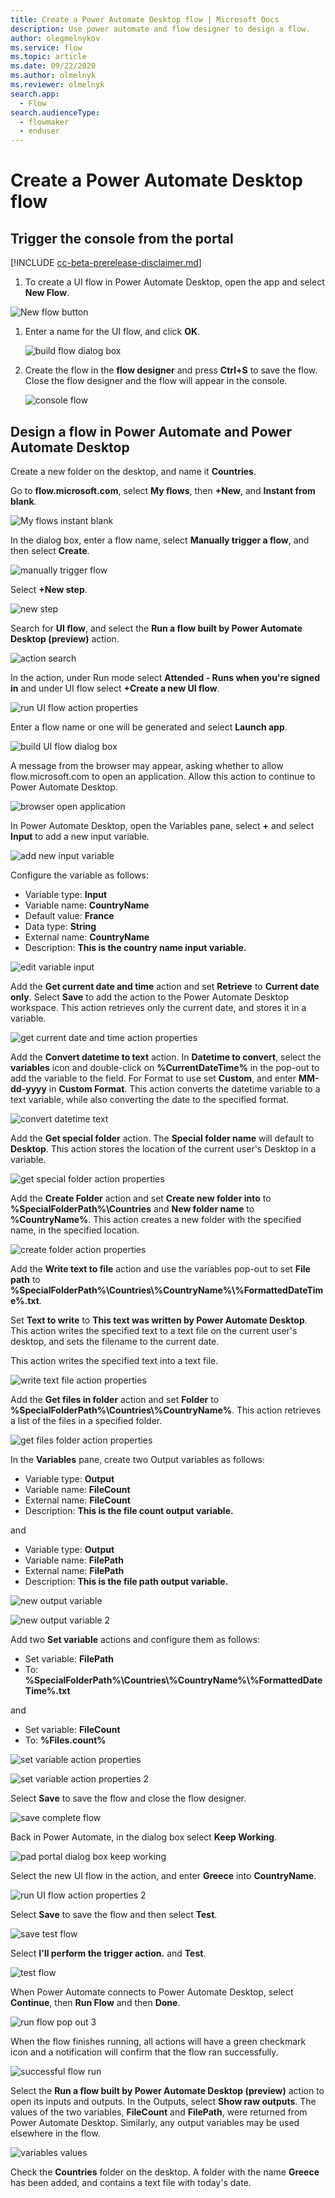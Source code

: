 ```yaml
---
title: Create a Power Automate Desktop flow | Microsoft Docs
description: Use power automate and flow designer to design a flow.
author: olegmelnykov
ms.service: flow
ms.topic: article
ms.date: 09/22/2020
ms.author: olmelnyk
ms.reviewer: olmelnyk
search.app: 
  - Flow
search.audienceType: 
  - flowmaker
  - enduser
---
```


# Create a Power Automate Desktop flow


## Trigger the console from the portal

[!INCLUDE [cc-beta-prerelease-disclaimer.md](../../includes/cc-beta-prerelease-disclaimer.md)]

1. To create a UI flow in Power Automate Desktop, open the app and select **New Flow**.
<!--note from editor: Prefer to use UI flow or flows instead of just flow or flows. Style guideline: https://styleguides.azurewebsites.net/Styleguide/Read?id=2696&topicid=46475-->
<!--note from editor: you don't need to include the plus sign when you refer to UI elements.-->


   ![New flow button](\media\create-flow-console\console.png)

1. Enter a name for the UI flow, and click **OK**.

   ![build flow dialog box](\media\create-flow-console\build-flow-dialog.png)

1. Create the flow in the **flow designer** and press **Ctrl+S** to save the flow. Close the flow designer and the flow will appear in the console.

   ![console flow](\media\create-flow-console\console-flow.png)


## Design a flow in Power Automate and Power Automate Desktop

Create a new folder on the desktop, and name it **Countries**.

Go to **flow.microsoft.com**, select **My flows**, then **+New**, and **Instant from blank**.

![My flows instant blank](\media\design-flow\my-flows-instant-blank.png)

In the dialog box, enter a flow name, select **Manually trigger a flow**, and then select **Create**.

![manually trigger flow](\media\design-flow\manually-trigger-flow.png)

Select **+New step**.

![new step](\media\design-flow\new-step.png)

Search for **UI flow**, and select the **Run a flow built by Power Automate Desktop (preview)** action.

![action search](\media\design-flow\action-search.png)

In the action, under Run mode select **Attended - Runs when you're signed in** and under UI flow select **+Create a new UI flow**.

![run UI flow action properties](\media\design-flow\run-ui-flow-v2-action-properties.png)

Enter a flow name or one will be generated and select **Launch app**.

![build UI flow dialog box](\media\design-flow\build-UI-flow-dialog.png)

A message from the browser may appear, asking whether to allow flow.microsoft.com to open an application. Allow this action to continue to Power Automate Desktop.

![browser open application](\media\design-flow\browser-open-application.png)

In Power Automate Desktop, open the Variables pane, select **+** and select **Input** to add a new input variable.

![add new input variable](\media\design-flow\add-new-input-variable.png)

Configure the variable as follows:
* Variable type: **Input**
* Variable name: **CountryName**
* Default value: **France**
* Data type: **String**
* External name: **CountryName**
* Description: **This is the country name input variable.**

![edit variable input](\media\design-flow\edit-variable-input.png)

Add the **Get current date and time** action and set **Retrieve** to **Current date only**. Select **Save** to add the action to the Power Automate Desktop workspace. This action retrieves only the current date, and stores it in a variable.

![get current date and time action properties](\media\design-flow\get-current-date-and-time-action-properties.png)

Add the **Convert datetime to text** action. In **Datetime to convert**, select the **variables** icon and double-click on **%CurrentDateTime%** in the pop-out to add the variable to the field. For Format to use set **Custom**, and enter **MM-dd-yyyy** in **Custom Format**. This action converts the datetime variable to a text variable, while also converting the date to the specified format.

![convert datetime text](\media\design-flow\convert-datetime-text.png)

Add the **Get special folder** action. The **Special folder name** will default to **Desktop**. This action stores the location of the current user's Desktop in a variable.

![get special folder action properties](\media\design-flow\get-special-folder-action-properties.png)

Add the **Create Folder** action and set **Create new folder into** to **%SpecialFolderPath%\Countries** and **New folder name** to **%CountryName%**. This action creates a new folder with the specified name, in the specified location.

![create folder action properties](\media\design-flow\create-folder-action-properties.png)

Add the **Write text to file** action and use the variables pop-out to set **File path** to **%SpecialFolderPath%\Countries\\%CountryName%\\%FormattedDateTime%.txt**. 

Set **Text to write** to **This text was written by Power Automate Desktop**. This action writes the specified text to a text file on the current user's desktop, and sets the filename to the current date.

This action writes the specified text into a text file.

![write text file action properties](\media\design-flow\write-text-file-action-properties.png)

Add the **Get files in folder** action and set **Folder** to **%SpecialFolderPath%\Countries\\%CountryName%**. This action retrieves a list of the files in a specified folder.

![get files folder action properties](\media\design-flow\get-files-folder-action-properties.png)

In the **Variables** pane, create two Output variables as follows:

* Variable type: **Output**
* Variable name: **FileCount**
* External name: **FileCount**
* Description: **This is the file count output variable.**

and

* Variable type: **Output**
* Variable name: **FilePath**
* External name: **FilePath**
* Description: **This is the file path output variable.**

![new output variable](\media\design-flow\new-output-variable.png)

![new output variable 2](\media\design-flow\new-output-variable-2.png)

Add two **Set variable** actions and configure them as follows:

* Set variable: **FilePath**
* To: **%SpecialFolderPath%\Countries\\%CountryName%\\%FormattedDateTime%.txt**

and

* Set variable: **FileCount**
* To: **%Files.count%**

![set variable action properties](\media\design-flow\set-variable-action-properties.png)

![set variable action properties 2](\media\design-flow\set-variable-action-properties-2.png)

Select **Save** to save the flow and close the flow designer.

![save complete flow](\media\design-flow\save-complete-flow.png)

Back in Power Automate, in the dialog box select **Keep Working**.

![pad portal dialog box keep working](\media\design-flow\pad-portal-dialog-keep-working.png)

Select the new UI flow in the action, and enter **Greece** into **CountryName**.

![run UI flow action properties 2](\media\design-flow\run-ui-flow-v2-action-properties-2.png)

Select **Save** to save the flow and then select **Test**.

![save test flow](\media\design-flow\save-test-flow.png)

Select **I'll perform the trigger action.** and **Test**.

![test flow](\media\design-flow\test-flow.png)

When Power Automate connects to Power Automate Desktop, select **Continue**, then **Run Flow** and then **Done**.

![run flow pop out 3](\media\design-flow\run-flow-pop-out-3.png)

When the flow finishes running, all actions will have a green checkmark icon and a notification will confirm that the flow ran successfully.

![successful flow run](\media\design-flow\successful-flow-run.png)

Select the **Run a flow built by Power Automate Desktop (preview)** action to open its inputs and outputs. In the Outputs, select **Show raw outputs**. The values of the two variables, **FileCount** and **FilePath**, were returned from Power Automate Desktop. Similarly, any output variables may be used elsewhere in the flow.

![variables values](\media\design-flow\variables-values.png)

Check the **Countries** folder on the desktop. A folder with the name **Greece** has been added, and contains a text file with today's date.
